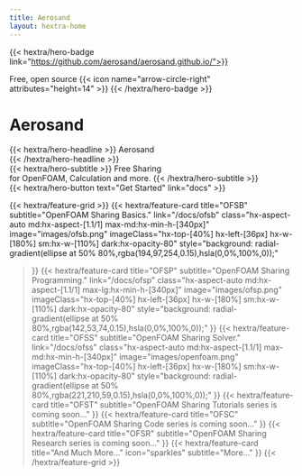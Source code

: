 ```yaml
---
title: Aerosand
layout: hextra-home
---
```



{{< hextra/hero-badge link="https://github.com/aerosand/aerosand.github.io/">}}
  <div class="hx:w-2 hx:h-2 hx:rounded-full hx:bg-primary-400"></div>
  <span>Free, open source</span>
  {{< icon name="arrow-circle-right" attributes="height=14" >}}
{{< /hextra/hero-badge >}}


# Aerosand


<div class="hx:mt-6 hx:mb-6">
{{< hextra/hero-headline >}}
  Aerosand&nbsp;<br class="hx:sm:block hx:hidden" />   
{{< /hextra/hero-headline >}}
</div>

<div class="hx:mb-12">
{{< hextra/hero-subtitle >}}
  Free Sharing &nbsp;<br class="hx:sm:block hx:hidden" />for OpenFOAM, Calculation and more.
{{< /hextra/hero-subtitle >}}
</div>

<div class="hx:mb-6">
{{< hextra/hero-button text="Get Started" link="docs" >}}
</div>

<div class="hx:mt-6"></div>


{{< hextra/feature-grid >}}
  {{< hextra/feature-card
    title="OFSB"
    subtitle="OpenFOAM Sharing Basics."
    link="/docs/ofsb"
    class="hx-aspect-auto md:hx-aspect-[1.1/1] max-md:hx-min-h-[340px]"
    image="images/ofsb.png"
    imageClass="hx-top-[40%] hx-left-[36px] hx-w-[180%] sm:hx-w-[110%] dark:hx-opacity-80"
    style="background: radial-gradient(ellipse at 50% 80%,rgba(194,97,254,0.15),hsla(0,0%,100%,0));"
  >}}
  {{< hextra/feature-card
    title="OFSP"
    subtitle="OpenFOAM Sharing Programming."
    link="/docs/ofsp"
    class="hx-aspect-auto md:hx-aspect-[1.1/1] max-lg:hx-min-h-[340px]"
    image="images/ofsp.png"
    imageClass="hx-top-[40%] hx-left-[36px] hx-w-[180%] sm:hx-w-[110%] dark:hx-opacity-80"
    style="background: radial-gradient(ellipse at 50% 80%,rgba(142,53,74,0.15),hsla(0,0%,100%,0));"
  >}}
  {{< hextra/feature-card
    title="OFSS"
    subtitle="OpenFOAM Sharing Solver."
    link="/docs/ofss"
    class="hx-aspect-auto md:hx-aspect-[1.1/1] max-md:hx-min-h-[340px]"
    image="images/openfoam.png"
    imageClass="hx-top-[40%] hx-left-[36px] hx-w-[180%] sm:hx-w-[110%] dark:hx-opacity-80"
    style="background: radial-gradient(ellipse at 50% 80%,rgba(221,210,59,0.15),hsla(0,0%,100%,0));"
  >}}
  {{< hextra/feature-card
    title="OFST"
    subtitle="OpenFOAM Sharing Tutorials series is coming soon..."
  >}}
  {{< hextra/feature-card
    title="OFSC"
    subtitle="OpenFOAM Sharing Code series is coming soon..."
  >}}
  {{< hextra/feature-card
    title="OFSR"
    subtitle="OpenFOAM Sharing Research series is coming soon..."
  >}}
  {{< hextra/feature-card
    title="And Much More..."
    icon="sparkles"
    subtitle="More..."
  >}}
{{< /hextra/feature-grid >}}

